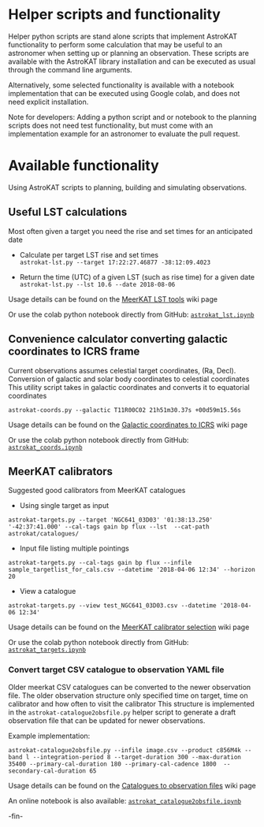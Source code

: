# Helper scripts and functionality
Helper python scripts are stand alone scripts that implement AstroKAT functionality to perform some
calculation that may be useful to an astronomer when setting up or planning an observation.
These scripts are available with the AstroKAT library installation and can be executed as usual
through the command line arguments.

Alternatively, some selected functionality is available with a notebook implementation that can be
executed using Google colab, and does not need explicit installation.

Note for developers: Adding a python script and or notebook to the planning scripts does not need test
functionality, but must come with an implementation example for an astronomer to evaluate the pull
request.


# Available functionality
Using AstroKAT scripts to planning, building and simulating observations.


## Useful LST calculations
Most often given a target you need the rise and set times for an anticipated date

* Calculate per target LST rise and set times    
`astrokat-lst.py --target 17:22:27.46877 -38:12:09.4023`

* Return the time (UTC) of a given LST (such as rise time) for a given date    
`astrokat-lst.py --lst 10.6 --date 2018-08-06`

Usage details can be found on the
[MeerKAT LST tools](https://github.com/ska-sa/astrokat/wiki/MeerKAT-LST-tools)
wiki page

Or use the colab python notebook directly from GitHub:
[`astrokat_lst.ipynb`](https://github.com/rubyvanrooyen/astrokat/blob/master/notebooks/astrokat_lst.ipynb)


## Convenience calculator converting galactic coordinates to ICRS frame
Current observations assumes celestial target coordinates, (Ra, Decl).
Conversion of galactic and solar body coordinates to celestial coordinates
This utility script takes in galactic coordinates and converts it to equatorial coordinates
```
astrokat-coords.py --galactic T11R00C02 21h51m30.37s +00d59m15.56s
```

Usage details can be found on the
[Galactic coordinates to ICRS](https://github.com/ska-sa/astrokat/wiki/Galactic-coordinates-to-ICRS) wiki page

Or use the colab python notebook directly from GitHub:
[`astrokat_coords.ipynb`](https://github.com/rubyvanrooyen/astrokat/blob/master/notebooks/astrokat_coords.ipynb)


## MeerKAT calibrators
Suggested good calibrators from MeerKAT catalogues

* Using single target as input
```
astrokat-targets.py --target 'NGC641_03D03' '01:38:13.250' '-42:37:41.000' --cal-tags gain bp flux --lst  --cat-path astrokat/catalogues/
```

* Input file listing multiple pointings
```
astrokat-targets.py --cal-tags gain bp flux --infile sample_targetlist_for_cals.csv --datetime '2018-04-06 12:34' --horizon 20
```

* View a catalogue
```
astrokat-targets.py --view test_NGC641_03D03.csv --datetime '2018-04-06 12:34'
```

Usage details can be found on the
[MeerKAT calibrator selection](https://github.com/ska-sa/astrokat/wiki/MeerKAT-calibrator-selection) wiki page

Or use the colab python notebook directly from GitHub:
[`astrokat_targets.ipynb`](https://github.com/rubyvanrooyen/astrokat/blob/master/notebooks/astrokat_targets.ipynb)


### Convert target CSV catalogue to observation YAML file
Older meerkat CSV catalogues can be converted to the newer observation file.
The older observation structure only specified time on target, time on calibrator and how often to visit the calibrator
This structure is implemented in the `astrokat-catalogue2obsfile.py` helper script to generate a draft observation file that can be updated for newer observations.

Example implementation:
```
astrokat-catalogue2obsfile.py --infile image.csv --product c856M4k --band l --integration-period 8 --target-duration 300 --max-duration 35400 --primary-cal-duration 180 --primary-cal-cadence 1800  --secondary-cal-duration 65
```

Usage details can be found on the
[Catalogues to observation files](https://github.com/ska-sa/astrokat/wiki/Catalogues-to-observation-files)
wiki page

An online notebook is also available: 
[`astrokat_catalogue2obsfile.ipynb`](https://github.com/rubyvanrooyen/astrokat/blob/master/notebooks/astrokat_catalogue2obsfile.ipynb)


-fin-
